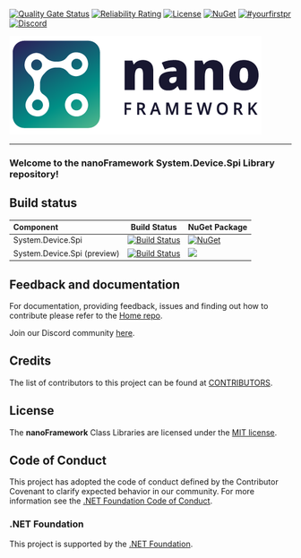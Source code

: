[![Quality Gate Status](https://sonarcloud.io/api/project_badges/measure?project=nanoframework_lib-System.Device.Spi&metric=alert_status)](https://sonarcloud.io/dashboard?id=nanoframework_lib-System.Device.Spi) [![Reliability Rating](https://sonarcloud.io/api/project_badges/measure?project=nanoframework_lib-System.Device.Spi&metric=reliability_rating)](https://sonarcloud.io/dashboard?id=nanoframework_lib-System.Device.Spi) [![License](https://img.shields.io/badge/License-MIT-blue.svg)](LICENSE) [![NuGet](https://img.shields.io/nuget/dt/nanoFramework.System.Device.Spi.svg?label=NuGet&style=flat&logo=nuget)](https://www.nuget.org/packages/nanoFramework.System.Device.Spi/) [![#yourfirstpr](https://img.shields.io/badge/first--timers--only-friendly-blue.svg)](https://github.com/nanoframework/Home/blob/master/CONTRIBUTING.md)[![Discord](https://img.shields.io/discord/478725473862549535.svg?logo=discord&logoColor=white&label=Discord&color=7289DA)](https://discord.gg/gCyBu8T)

![nanoFramework logo](https://github.com/nanoframework/Home/blob/master/resources/logo/nanoFramework-repo-logo.png)

-----

### Welcome to the **nanoFramework** System.Device.Spi Library repository!

## Build status

| Component | Build Status | NuGet Package |
|:-|---|---|
| System.Device.Spi | [![Build Status](https://dev.azure.com/nanoframework/System.Device.Spi/_apis/build/status/nanoframework.lib-System.Device.Spi?branchName=develop)](https://dev.azure.com/nanoframework/System.Device.Spi/_build/latest?definitionId=7?branchName=master) | [![NuGet](https://img.shields.io/nuget/v/nanoFramework.System.Device.Spi.svg?label=NuGet&style=flat&logo=nuget)](https://www.nuget.org/packages/nanoFramework.System.Device.Spi/) |
| System.Device.Spi (preview) | [![Build Status](https://dev.azure.com/nanoframework/System.Device.Spi/_apis/build/status/nanoframework.lib-System.Device.Spi?branchName=develop)](https://dev.azure.com/nanoframework/System.Device.Spi/_build/latest?definitionId=7?branchName=develop) | [![](https://badgen.net/badge/NuGet/preview/D7B023?icon=https://simpleicons.now.sh/azuredevops/fff)](https://dev.azure.com/nanoframework/feed/_packaging?_a=package&feed=sandbox&package=nanoFramework.System.Device.Spi&protocolType=NuGet&view=overview) |

## Feedback and documentation

For documentation, providing feedback, issues and finding out how to contribute please refer to the [Home repo](https://github.com/nanoframework/Home).

Join our Discord community [here](https://discord.gg/gCyBu8T).

## Credits

The list of contributors to this project can be found at [CONTRIBUTORS](https://github.com/nanoframework/Home/blob/master/CONTRIBUTORS.md).

## License

The **nanoFramework** Class Libraries are licensed under the [MIT license](LICENSE.md).

## Code of Conduct

This project has adopted the code of conduct defined by the Contributor Covenant to clarify expected behavior in our community.
For more information see the [.NET Foundation Code of Conduct](https://dotnetfoundation.org/code-of-conduct).

### .NET Foundation

This project is supported by the [.NET Foundation](https://dotnetfoundation.org).
